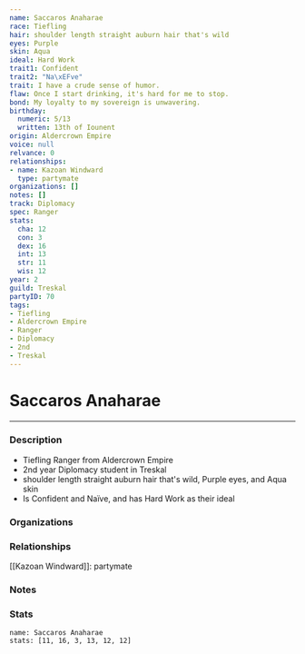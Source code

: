 ```yaml
---
name: Saccaros Anaharae
race: Tiefling
hair: shoulder length straight auburn hair that's wild
eyes: Purple
skin: Aqua
ideal: Hard Work
trait1: Confident
trait2: "Na\xEFve"
trait: I have a crude sense of humor.
flaw: Once I start drinking, it's hard for me to stop.
bond: My loyalty to my sovereign is unwavering.
birthday:
  numeric: 5/13
  written: 13th of Iounent
origin: Aldercrown Empire
voice: null
relvance: 0
relationships:
- name: Kazoan Windward
  type: partymate
organizations: []
notes: []
track: Diplomacy
spec: Ranger
stats:
  cha: 12
  con: 3
  dex: 16
  int: 13
  str: 11
  wis: 12
year: 2
guild: Treskal
partyID: 70
tags:
- Tiefling
- Aldercrown Empire
- Ranger
- Diplomacy
- 2nd
- Treskal
---
```

# Saccaros Anaharae
---
### Description
- Tiefling Ranger from Aldercrown Empire
- 2nd year Diplomacy student in Treskal
- shoulder length straight auburn hair that's wild, Purple eyes, and Aqua skin
- Is Confident and Naïve, and has Hard Work as their ideal

### Organizations

### Relationships
[[Kazoan Windward]]: partymate

### Notes

### Stats
```statblock
name: Saccaros Anaharae
stats: [11, 16, 3, 13, 12, 12]
```